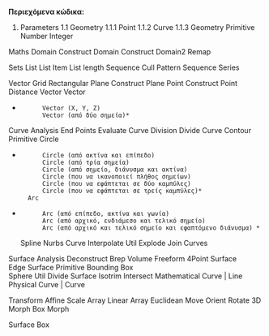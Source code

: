 **Περιεχόμενα κώδικα:**


1. Parameters 
1.1 Geometry
1.1.1 Point
1.1.2 Curve
1.1.3 Geometry
	Primitive
		Number
		Integer
		
Maths
	Domain
		Construct Domain 
		Construct Domain2 
		Remap
		
Sets
	List
		List Item 
		List length
	Sequence
		Cull Pattern
		Sequence 
		Series

Vector
	Grid
		Rectangular
	Plane
		Construct Plane
	Point
		Construct Point
		Distance
	Vector
		Vector
*			Vector (X, Y, Z)
			Vector (από δύο σημεία)*
			
Curve
	Analysis
		End Points 
		Evaluate Curve
	Division
		Divide Curve
		Contour
	Primitive
		Circle
*			Circle (από ακτίνα και επίπεδο)
			Circle (από τρία σημεία)
			Circle (από σημείο, διάνυσμα και ακτίνα)
			Circle (που να ικανοποιεί πλήθος σημείων)
			Circle (που να εφάπτεται σε δύο καμπύλες)
			Circle (που να εφάπτεται σε τρείς καμπύλες)*
		Arc
*			Arc (από επίπεδο, ακτίνα και γωνία)
			Arc (από αρχικό, ενδιάμεσο και τελικό σημείο)
			Arc (από αρχικό και τελικό σημείο και εφαπτόμενο διάνυσμα) *
	Spline
		Nurbs Curve 
		Interpolate
	Util
		Explode 
		Join Curves 
		
Surface 
	Analysis
		Deconstruct Brep 
		Volume
	Freeform
		4Point Surface  
		Edge Surface 
	Primitive 
		Bounding Box   
		Sphere
	Util
		Divide Surface 
		Isotrim 
Intersect
	Mathematical 
		Curve | Line
	Physical 
		Curve | Curve
		
Transform
	Affine 
		Scale
	Array 
		Linear Array
	Euclidean 
		Move
		Orient 
		Rotate 3D 
	Morph 
		Box Morph
		
Surface Box